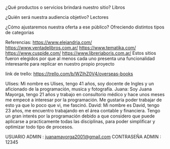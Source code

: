 ¿Qué productos o servicios brindará nuestro sitio? 
Libros

¿Quién será nuestra audiencia objetivo? 
Lectores

¿Cómo ajustaremos nuestra oferta a ese público?
Ofreciendo distintos tipos de categorias

Referencias:
https://www.elejandria.com/
https://www.ventadelibros.com.ar/
https://www.tematika.com/
https://www.cuspide.com/
https://www.libreriaboris.com.ar/
Estos sitios fueron elegidos por que al menos cada uno presenta una funcionalidad interesante para replicar en nuestro propio proyecto

link de trello: https://trello.com/b/WZIhZ0V4/overseas-books

Ulises: Mi nombre es Ulises, tengo 41 años, soy docente de Ingles y un aficionado de la programación, musica y fotografía.
Juana: Soy Juana Mayorga, tengo 21 años y trabajo en consultorio médico y hace unos meses me empecé a interesar por la programación. Me gustaría poder trabajar de esto ya que lo poco que vi, me fascinó.
David: Mi nombre es David, tengo 23 años, me encuentro trabajando en el área contable y financiera. Tengo un gran interés por la programación debido a que considero que puede aplicarse a practicamente todas las disciplinas, para poder simplificar y optimizar todo tipo de procesos.


USUARIO ADMIN : juanamayorga2001@gmail.com
CONTRASEÑA ADMIN : 12345



